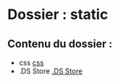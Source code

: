 # Dossier : static
 
 ## Contenu du dossier : 
- css [css](./css)
- .DS Store [.DS Store](./.DS_Store)
